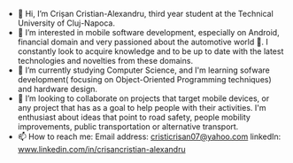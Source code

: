 - 👋 Hi, I’m Crișan Cristian-Alexandru, third year student at the Technical University of Cluj-Napoca.
- 👀 I’m interested in mobile software development, especially on Android, financial domain and very passioned about the automotive world 🚗.
 I constantly look to acquire knowledge and to be up to date with the latest technologies and novelties from these domains. 
- 🌱 I’m currently studying Computer Science, and I'm learning sofware development( focusing on Object-Oriented Programming techniques) and hardware design.
- 💞️ I’m looking to collaborate on projects that target mobile devices, or any project that has as a goal to help people with their activities.
I'm enthusiast about ideas that point to road safety, people mobility improvements, public transportation or alternative transport.
- 📫 How to reach me:
Email address: cristicrisan07@yahoo.com
linkedIn: www.linkedin.com/in/crisancristian-alexandru

<!---
cristicrisan07/cristicrisan07 is a ✨ special ✨ repository because its `README.md` (this file) appears on your GitHub profile.
You can click the Preview link to take a look at your changes.
--->

